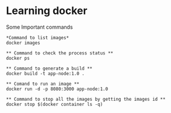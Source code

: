 
# Learning docker

Some Important commands

    *Command to list images*
    docker images
    
    ** Command to check the process status **
    docker ps

    ** Command to generate a build **
    docker build -t app-node:1.0 .

    ** Comand to run an image **
    docker run -d -p 8080:3000 app-node:1.0

    ** Command to stop all the images by getting the images id **
    docker stop $(docker container ls -q)
